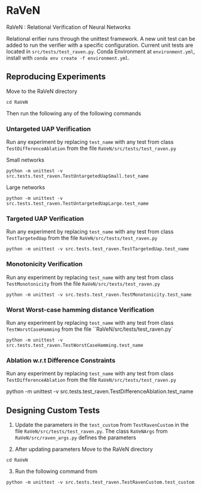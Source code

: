 # RaVeN
RaVeN : Relational Verification of Neural Networks

Relational erifier runs through the unittest framework. A new unit test can be added to run the verifier
with a specific configuration. 
Current unit tests are located in `src/tests/test_raven.py`. 
Conda Environment at `environment.yml`, install with `conda env create -f environment.yml`.

## Reproducing Experiments

Move to the RaVeN directory

```
cd RaVeN
```

Then run the following any of the following commands 

### Untargeted UAP Verification

Run any experiment by replacing ``test_name`` with any test from class ``TestDifferenceAblation`` from the file ``RaVeN/src/tests/test_raven.py``

Small networks
```
python -m unittest -v src.tests.test_raven.TestUntargetedUapSmall.test_name
```

Large networks
```
python -m unittest -v src.tests.test_raven.TestUntargetedUapLarge.test_name

```

### Targeted UAP Verification

Run any experiment by replacing ``test_name`` with any test from class ``TestTargetedUap`` from the file ``RaVeN/src/tests/test_raven.py``
```
python -m unittest -v src.tests.test_raven.TestTargetedUap.test_name
```

### Monotonicity Verification

Run any experiment by replacing ``test_name`` with any test from class ``TestMonotonicity`` from the file ``RaVeN/src/tests/test_raven.py``
```
python -m unittest -v src.tests.test_raven.TestMonotonicity.test_name
```

### Worst Worst-case hamming distance Verification 

Run any experiment by replacing ``test_name`` with any test from class  ``TestWorstCaseHamming`` from the file ``RaVeN/src/tests/test_raven.py`
```
python -m unittest -v src.tests.test_raven.TestWorstCaseHamming.test_name
```


### Ablation w.r.t Difference Constraints
Run any experiment by replacing ``test_name`` with any test from class  ``TestDifferenceAblation`` from the file ``RaVeN/src/tests/test_raven.py``

python -m unittest -v src.tests.test_raven.TestDifferenceAblation.test_name


## Designing Custom Tests

1. Update the parameters in the ``test_custom`` from ``TestRavenCustom`` in the file ``RaVeN/src/tests/test_raven.py``.
The class ``RaVeNArgs`` from ``RaVeN/src/raven_args.py`` defines the parameters

2. After updating parameters Move to the RaVeN directory
```
cd RaVeN
```

3. Run the following command from
```
python -m unittest -v src.tests.test_raven.TestRavenCustom.test_custom
```

